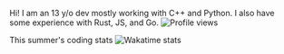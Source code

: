 Hi! I am an 13 y/o dev mostly working with C++ and Python. I also have some experience with Rust, JS, and Go.
![Profile views](https://views.igorkowalczyk.dev/api/badge/@montypylons?style=flat)

This summer's coding stats
![Wakatime stats](https://github-readme-stats.hackclub.dev/api/wakatime?username=5290&api_domain=hackatime.hackclub.com&theme=darcula&custom_title=Hackatime+Stats&layout=compact&cache_seconds=0&langs_count=8)
